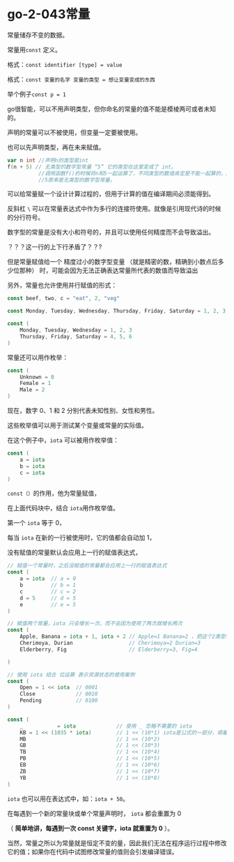 # go-2-043常量

常量储存不变的数据。

常量用`const` 定义。

格式：`const identifier [type] = value`

格式：`const 变量的名字 变量的类型 = 想让变量变成的东西`

举个例子`const p = 1`

go很智能，可以不用声明类型，但你命名的常量的值不能是模棱两可或者未知的。

声明的常量可以不被使用，但变量一定要被使用。

也可以先声明类型，再在未来赋值。

```go
var n int //声明n的类型是int
f(n + 5) // 无类型的数字型常量 “5” 它的类型在这里变成了 int。
          //调用函数f()的时候将n和5一起运算了，不同类型的数值肯定是不能一起算的，所以相当于把5类型声明得跟n一样了。
	      //5原来是无类型的数字型常量。
```



可以给常量赋一个设计计算过程的，但用于计算的值在编译期间必须能得到。

反斜杠 `\` 可以在常量表达式中作为多行的连接符使用。就像是引用现代诗的时候的分行符号。

数字型的常量是没有大小和符号的，并且可以使用任何精度而不会导致溢出。

？？？这一行的上下行矛盾了？？?

但是常量赋值给一个     精度过小的数字型变量   （就是精密的数，精确到小数点后多少位那种）   时，可能会因为无法正确表达常量所代表的数值而导致溢出

另外，常量也允许使用并行赋值的形式：

```go
const beef, two, c = "eat", 2, "veg"

const Monday, Tuesday, Wednesday, Thursday, Friday, Saturday = 1, 2, 3, 4, 5, 6

const (
	Monday, Tuesday, Wednesday = 1, 2, 3
	Thursday, Friday, Saturday = 4, 5, 6
)
```



常量还可以用作枚举：

```go
const (
	Unknown = 0
	Female = 1
	Male = 2
)
```

现在，数字 0、1 和 2 分别代表未知性别、女性和男性。

这些枚举值可以用于测试某个变量或常量的实际值。

在这个例子中，`iota` 可以被用作枚举值：

```go
const (
	a = iota
	b = iota
	c = iota
)
```

`const（）`的作用，他为常量赋值，

在上面代码块中，结合 `iota`用作枚举值。

第一个 `iota` 等于 0，

每当 `iota` 在新的一行被使用时，它的值都会自动加 1，

没有赋值的常量默认会应用上一行的赋值表达式，

```go
// 赋值一个常量时，之后没赋值的常量都会应用上一行的赋值表达式
const (
	a = iota  // a = 0
	b         // b = 1
	c         // c = 2
	d = 5     // d = 5   
	e         // e = 5
)

// 赋值两个常量，iota 只会增长一次，而不会因为使用了两次就增长两次
const (
	Apple, Banana = iota + 1, iota + 2 // Apple=1 Banana=2 ，把这个2类型特性变成了iota的特性，一开始就给Banana赋值为2了。
	Cherimoya, Durian                  // Cherimoya=2 Durian=3
	Elderberry, Fig                    // Elderberry=3, Fig=4

)    

// 使用 iota 结合 位运算 表示资源状态的使用案例
const (
	Open = 1 << iota  // 0001
	Close             // 0010
	Pending           // 0100
)

const (
	_           = iota             // 使用 _ 忽略不需要的 iota
	KB = 1 << (1035 * iota)        // 1 << (10*1) iota是公式的一部分，顺着每一行继承递加
	MB                             // 1 << (10*2)
	GB                             // 1 << (10*3)
	TB                             // 1 << (10*4)
	PB                             // 1 << (10*5)
	EB                             // 1 << (10*6)
	ZB                             // 1 << (10*7)
	YB                             // 1 << (10*8)
)
```

`iota` 也可以用在表达式中，如：`iota + 50`。

在每遇到一个新的常量块或单个常量声明时， `iota` 都会重置为 0

（ **简单地讲，每遇到一次 const 关键字，iota 就重置为 0** ）。

当然，常量之所以为常量就是恒定不变的量，因此我们无法在程序运行过程中修改它的值；如果你在代码中试图修改常量的值则会引发编译错误。

